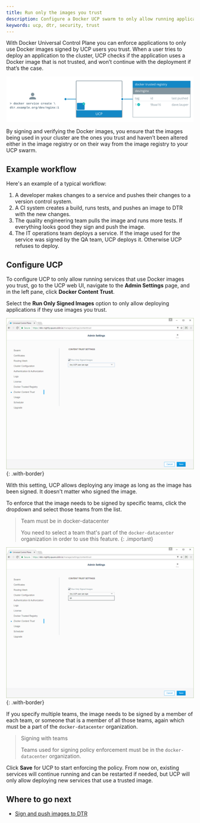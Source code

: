 ```yaml
---
title: Run only the images you trust
description: Configure a Docker UCP swarm to only allow running applications that use images you trust.
keywords: ucp, dtr, security, trust
---
```


With Docker Universal Control Plane you can enforce applications to only use
Docker images signed by UCP users you trust. When a user tries to deploy an
application to the cluster, UCP checks if the application uses a Docker image
that is not trusted, and won’t continue with the deployment if that’s the case.

![Enforce image signing](../../images/run-only-the-images-you-trust-1.svg)

By signing and verifying the Docker images, you ensure that the images being
used in your cluster are the ones you trust and haven’t been altered either in
the image registry or on their way from the image registry to your UCP swarm.

## Example workflow

Here's an example of a typical workflow:

1. A developer makes changes to a service and pushes their changes to a version
   control system.
2. A CI system creates a build, runs tests, and pushes an image to DTR with the
   new changes.
3. The quality engineering team pulls the image and runs more tests. If
   everything looks good they sign and push the image.
4. The IT operations team deploys a service. If the image used for the service
   was signed by the QA team, UCP deploys it. Otherwise UCP refuses to deploy.

## Configure UCP

To configure UCP to only allow running services that use Docker images you
trust, go to the UCP web UI, navigate to the **Admin Settings** page, and in
the left pane, click **Docker Content Trust**.

Select the **Run Only Signed Images** option to only allow deploying
applications if they use images you trust.

![UCP settings](../../images/run-only-the-images-you-trust-2.png){: .with-border}

With this setting, UCP allows deploying any image as long as the image has
been signed. It doesn't matter who signed the image.

To enforce that the image needs to be signed by specific teams, click the
dropdown and select those teams from the list. 

> Team must be in docker-datacenter
>
> You need to select a team that's part of the `docker-datacenter` organization
> in order to use this feature.
{: .important}

![UCP settings](../../images/run-only-the-images-you-trust-3.png){: .with-border}

If you specify multiple teams, the image needs to be signed by a member of each
team, or someone that is a member of all those teams, again which must be a part
of the `docker-datacenter` organization.

> Signing with teams
> 
> Teams used for signing policy enforcement must be in the `docker-datacenter`
> organization.

Click **Save** for UCP to start enforcing the policy. From now on, existing
services will continue running and can be restarted if needed, but UCP will only
allow deploying new services that use a trusted image.

## Where to go next

* [Sign and push images to DTR](/datacenter/dtr/2.3/guides/user/manage-images/sign-images/index.md)
